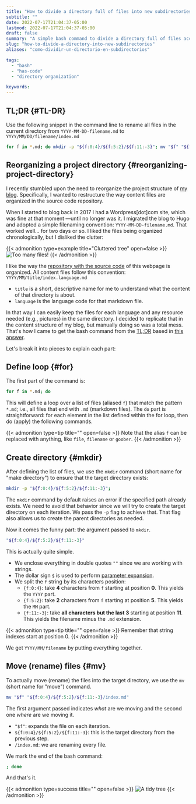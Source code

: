 ```yaml
---
title: "How to divide a directory full of files into new subdirectories based on the filenames"
subtitle: ""
date: 2022-07-17T21:04:37-05:00
lastmod: 2022-07-17T21:04:37-05:00
draft: false
summary: "A simple bash command to divide a directory full of files according to the filenames"
slug: "how-to-divide-a-directory-into-new-subdirectories"
aliases: "como-dividir-un-directorio-en-subdirectorios"

tags:
  - "bash"
  - "has-code"
  - "directory organization"

keywords:
---
```


## TL;DR {#TL-DR}
Use the following snippet in the command line to rename all files in the current directory from `YYYY-MM-DD-filename.md` to `YYYY/MM/DD/filename/index.md`
```bash
for f in *.md; do mkdir -p "${f:0:4}/${f:5:2}/${f:11:-3}"; mv "$f" "${f:0:4}/${f:5:2}/${f:11:-3}/index.md"; done
```

## Reorganizing a project directory {#reorganizing-project-directory}

I recently stumbled upon the need to reorganize the project structure of [my blog](https://quiroptero.blog). Specifically, I wanted to restructure the way content files are organized in the source code repository.

When I started to blog back in 2017 I had a Wordpress[dot]com site, which was fine at that moment —until no longer was it. I migrated the blog to Hugo and adopted a simple filenaming convention: `YYYY-MM-DD-filename.md`. That worked well... for two days or so. I liked the files being organized chronologically, but I disliked the clutter:

{{< admonition type=example title="Cluttered tree" open=false >}}
![Too many files!](cluttered_tree.png "")
{{< /admonition >}}

I like the way the [repository with the source code](https://github.com/Quiroptero/source.omiranda.dev/tree/main/content/posts/) of this webpage is organized. All content files follow this convention: `YYYY/MM/title/index.language.md`
* `title` is a short, descriptive name for me to understand what the content of that directory is about.
* `language` is the language code for that markdown file.

In that way I can easily keep the files for each language and any resource needed (e.g., pictures) in the same directory. I decided to replicate that in the content structure of my blog, but manually doing so was a total mess. That's how I came to get the bash command from the [TL;DR](#TL-DR) based in [this answer](https://unix.stackexchange.com/questions/228494/how-to-split-a-directory-of-files-into-sub-directories).

Let's break it into pieces to explain each part:

## Define loop {#for}

The first part of the command is:
```bash
for f in *.md; do
```

This will define a loop over a list of files (aliased `f`) that match the pattern `*.md`; i.e., all files that end with `.md` (markdown files). The `do` part is straightforward: for each element in the list defined within the for loop, then do (apply) the following commands.

{{< admonition type=tip title="" open=false >}}
Note that the alias `f` can be replaced with anything, like `file`, `filename` or `goober`.
{{< /admonition >}}

## Create directory {#mkdir}

After defining the list of files, we use the `mkdir` command (short name for "make directory") to ensure that the target directory exists:

```bash
mkdir -p "${f:0:4}/${f:5:2}/${f:11:-3}";
```

The `mkdir` command by default raises an error if the specified path already exists. We need to avoid that behavior since we will try to create the target directory on each iteration. We pass the `-p` flag to achieve that. That flag also allows us to create the parent directories as needed.

Now it comes the funny part: the argument passed to `mkdir`.
```bash
"${f:0:4}/${f:5:2}/${f:11:-3}"
```

This is actually quite simple.
* We enclose everything in double quotes `""` since we are working with strings.
* The dollar sign `$` is used to perform [parameter expansion](https://zyxue.github.io/2015/03/21/meaning-of-dollar-sign-variables-in-bash-script.html).
* We split the `f` string by its characters position:
    * `{f:0:4}`: take **4** characters from `f` starting at position **0**. This yields the `YYYY` part.
    * `{f:5:2}`: take **2** characters from `f` starting at position **5**. This yields the `MM` part.
    * `{f:11:-3}`: take **all characters but the last 3** starting at position **11**. This yields the filename minus the `.md` extension.

{{< admonition type=tip title="" open=false >}}
Remember that string indexes start at position 0.
{{< /admonition >}}

We get `YYYY/MM/filename` by putting everything together.

## Move (rename) files {#mv}

To actually move (rename) the files into the target directory, we use the `mv` (short name for "move") command.

```bash
mv "$f" "${f:0:4}/${f:5:2}/${f:11:-3}/index.md"
```

The first argument passed indicates _what_ are we moving and the second one _where_ are we moving it.

* `"$f"`: expands the file on each iteration.
* `${f:0:4}/${f:5:2}/${f:11:-3}`: this is the target directory from the previous step.
* `/index.md`: we are renaming every file.

We mark the end of the bash command:

```bash
; done
```

And that's it.

{{< admonition type=success title="" open=false >}}
![A tidy tree](tidy_tree.png "")
{{< /admonition >}}

